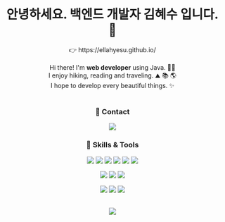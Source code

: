 <h1 align="center">안녕하세요. 백엔드 개발자 김혜수 입니다. 💖</h1>

<p align="center">
  👉 https://ellahyesu.github.io/ <br/><br/>
  Hi there! I'm <b>web developer</b> using Java. 👩‍💻<br/>
  I enjoy hiking, reading and traveling. ⛰ 📚 🌎<br/>
  I hope to develop every beautiful things. ✨ <br/><br/>
</p>

<h3 align="center"> 📧 Contact</h3>
<p align="center">
  <a href="https://blog.naver.com/ellahyesu" target="_blank"><img src="https://img.shields.io/badge/Blog-DD0B78?style=flat-square&logo=GitHub%20Sponsors&logoColor=white"/></a>
</p>
<h3 align="center"> 🧰 Skills & Tools</h3>
<p align="center">
  <img src="https://img.shields.io/badge/Java-007396?style=flat-square&logo=Java&logoColor=white"/>
  <img src="https://img.shields.io/badge/Python-3766AB?style=flat-square&logo=Python&logoColor=white"/>
  <img src="https://img.shields.io/badge/C-A8B9CC?style=flat-square&logo=C&logoColor=white"/>
  <img src="https://img.shields.io/badge/JavaScript-ffb13b?style=flat-square&logo=JavaScript&logoColor=white"/>
  
  <img src="https://img.shields.io/badge/HTML5-E34F26?style=flat-square&logo=HTML5&logoColor=white"/>
  <img src="https://img.shields.io/badge/CSS3-1572B6?style=flat-square&logo=CSS3&logoColor=white"/>
</p>
<p align="center">
  <img src="https://img.shields.io/badge/SpringBoot-6DB33F?style=flat-square&logo=Spring Boot&logoColor=white"/>
  <img src="https://img.shields.io/badge/MySQL-4479A1?style=flat-square&logo=MySQL&logoColor=white"/>
  <img src="https://img.shields.io/badge/Linux-FCC624?style=flat-square&logo=Linux&logoColor=white"/>
</p>
<p align="center">
  <img src="https://img.shields.io/badge/Git-F05032?style=flat-square&logo=Git&logoColor=white"/>
  <img src="https://img.shields.io/badge/Jira-0052CC?style=flat-square&logo=Jira&logoColor=white"/>
  <img src="https://img.shields.io/badge/Slack-4A154B?style=flat-square&logo=Slack&logoColor=white"/>
</p>
<br>
<div align="center">
   <img src="https://github-readme-stats.vercel.app/api/top-langs/?username=ellahyesu&layout=compact&theme=radical">
</div>




<!--
![GitHub stats](https://github-readme-stats.vercel.app/api?username=ellahyesu&show_icons=true&theme=radical)
<a href="mailto:ellahyesu@naver.com" target="_blank"><img src="https://img.shields.io/badge/ellahyesu@naver.com-03C75A?style=flat-square&logo=Naver&logoColor=white"/></a>
<p align="center">
  <a href="https://hits.seeyoufarm.com"><img src="https://hits.seeyoufarm.com/api/count/incr/badge.svg?url=https%3A%2F%2Fgithub.com%2Fwookyoungkim&count_bg=%23ED6DA3&title_bg=%2386757E&icon=github.svg&icon_color=%23E1DEDE&title=hits&edge_flat=false"/></a>
</p>

  <img src="https://img.shields.io/badge/Mysql-E6B91E?style=flat-square&logo=MySql&logoColor=white"/></a>&nbsp 


**ellahyesu/ellahyesu** is a ✨ _special_ ✨ repository because its `README.md` (this file) appears on your GitHub profile.

Here are some ideas to get you started:

- 🔭 I’m currently working on ...
- 🌱 I’m currently learning ...
- 👯 I’m looking to collaborate on ...
- 🤔 I’m looking for help with ...
- 💬 Ask me about ...
- 📫 How to reach me: ...
- 😄 Pronouns: ...
- ⚡ Fun fact: ...
-->
